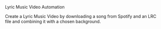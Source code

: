 Lyric Music Video Automation

Create a Lyric Music Video by downloading a song from Spotify and an LRC file and combining it with a chosen background.
